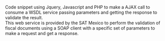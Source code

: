 Code snippet using Jquery, Javascript and PHP to make a AJAX call to consume a WSDL service passing parameters and getting the response to validate the result.<br>
This web service is provided by the SAT Mexico to perform the validation of fiscal documents using a SOAP client with a specific set of parameters to make a request and get a response.<br>